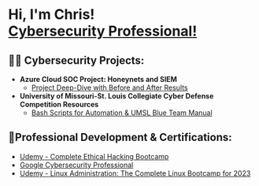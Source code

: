<h1>Hi, I'm Chris! <br/><a href="https://www.linkedin.com/in/chris-suhre/">Cybersecurity Professional!</a></h1>

<h2>👨‍💻 Cybersecurity Projects:</h2>

- <b>Azure Cloud SOC Project: Honeynets and SIEM</b>
  - [Project Deep-Dive with Before and After Results](https://github.com/cmsuhre/Azure-SOC/tree/main)
 - <b>University of Missouri-St. Louis Collegiate Cyber Defense Competition Resources</b>
   -  [Bash Scripts for Automation & UMSL Blue Team Manual](https://github.com/cmsuhre/UMSL-CCDC-2024)

 <h2>📄Professional Development & Certifications:</h2>
 
  - [Udemy - Complete Ethical Hacking Bootcamp](https://www.udemy.com/certificate/UC-decee760-279e-44f8-ae91-6fe20473a3e6/)
  - [Google Cybersecurity Professional](https://coursera.org/share/3cf93cc18aaeb7ed555e402d93da7709)
  - [Udemy - Linux Administration: The Complete Linux Bootcamp for 2023](https://www.udemy.com/certificate/UC-2c22cee7-5bd7-4dc1-b9dc-26e1eb7b5aed/)

<!--

Here are some ideas to get you started:

- 🔭 I’m currently working on ...
- 🌱 I’m currently learning ...
- 👯 I’m looking to collaborate on ...
- 🤔 I’m looking for help with ...
- 💬 Ask me about ...
- 📫 How to reach me: ...
- 😄 Pronouns: ...
- ⚡ Fun fact: ...
-->
